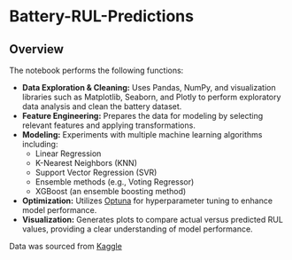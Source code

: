 # Battery-RUL-Predictions
## Overview
The notebook performs the following functions:
 - **Data Exploration & Cleaning:** Uses Pandas, NumPy, and visualization libraries such as Matplotlib, Seaborn, and Plotly to perform exploratory data analysis and clean the battery dataset.
- **Feature Engineering:** Prepares the data for modeling by selecting relevant features and applying transformations.
- **Modeling:** Experiments with multiple machine learning algorithms including:
  - Linear Regression
  - K-Nearest Neighbors (KNN)
  - Support Vector Regression (SVR)
  - Ensemble methods (e.g., Voting Regressor)
  - XGBoost (an ensemble boosting method)
- **Optimization:** Utilizes [Optuna](https://optuna.org/) for hyperparameter tuning to enhance model performance.
- **Visualization:** Generates plots to compare actual versus predicted RUL values, providing a clear understanding of model performance.

Data was sourced from [Kaggle](https://www.kaggle.com/datasets/ignaciovinuales/battery-remaining-useful-life-rul)
